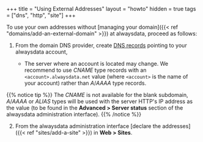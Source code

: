 +++
title = "Using External Addresses"
layout = "howto"
hidden = true
tags = ["dns", "http", "site"]
+++

To use your own addresses without [managing your domain]({{< ref "domains/add-an-external-domain" >}}) at alwaysdata, proceed as follows:

1. From the domain DNS provider, create [DNS records](https://en.wikipedia.org/wiki/List_of_DNS_record_types) pointing to your alwaysdata account,

	 - The server where an account is located may change. We recommend to use *CNAME* type records with an `<account>.alwaysdata.net` value (where `<account>` is the name of your account) rather than *A*/*AAAA* type records.

{{% notice tip %}}
The *CNAME* is not available for the blank subdomain, *A*/*AAAA* or *ALIAS* types will be used with the server HTTP's IP address as the value (to be found in the **Advanced > Server status** section of the alwaysdata administration interface).
{{% /notice %}}

2. From the alwaysdata administration interface [declare the addresses]({{< ref "sites/add-a-site" >}}) in **Web > Sites**.
